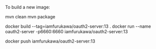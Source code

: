 To build a new image:

mvn clean
mvn package

docker build --tag=iamfurukawa/oauth2-server:13 .
docker run --name oauth2-server -p6660:6660 iamfurukawa/oauth2-server:13

docker push iamfurukawa/oauth2-server:13